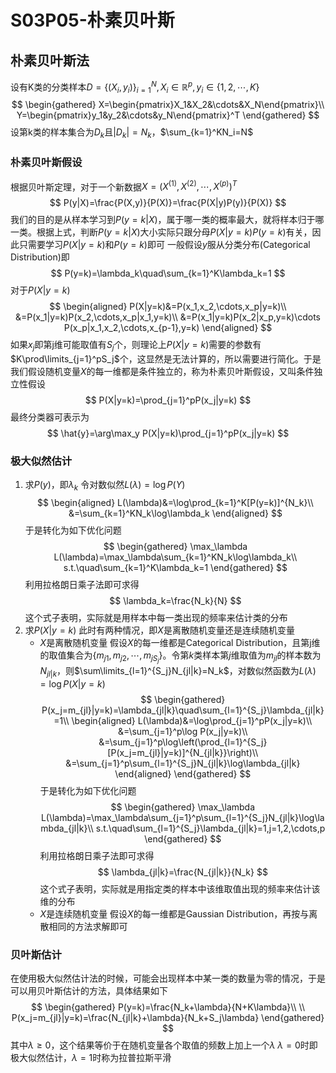 # S03P05-朴素贝叶斯
## 朴素贝叶斯法
设有K类的分类样本$D=\{(X_i,y_i)\}_{i=1}^N,X_i\in\mathbb{R}^p,y_i\in\{1,2,\cdots,K\}$
$$
\begin{gathered}
X=\begin{pmatrix}X_1&X_2&\cdots&X_N\end{pmatrix}\\
Y=\begin{pmatrix}y_1&y_2&\cdots&y_N\end{pmatrix}^T
\end{gathered}
$$
设第k类的样本集合为$D_k$且$|D_k|=N_k$，$\sum_{k=1}^KN_i=N$
### 朴素贝叶斯假设
根据贝叶斯定理，对于一个新数据$X=(X^{(1)},X^{(2)},\cdots,X^{(p)})^T$
$$
P(y|X)=\frac{P(X,y)}{P(X)}=\frac{P(X|y)P(y)}{P(X)}
$$
我们的目的是从样本学习到$P(y=k|X)$，属于哪一类的概率最大，就将样本归于哪一类。根据上式，判断$P(y=k|X)$大小实际只跟分母$P(X|y=k)P(y=k)$有关，因此只需要学习$P(X|y=k)$和$P(y=k)$即可
一般假设$y$服从分类分布(Categorical Distribution)即
$$
P(y=k)=\lambda_k\quad\sum_{k=1}^K\lambda_k=1
$$
对于$P(X|y=k)$
$$
\begin{aligned}
P(X|y=k)&=P(x_1,x_2,\cdots,x_p|y=k)\\
&=P(x_1|y=k)P(x_2,\cdots,x_p|x_1,y=k)\\
&=P(x_1|y=k)P(x_2|x_p,y=k)\cdots P(x_p|x_1,x_2,\cdots,x_{p-1},y=k)
\end{aligned}
$$
如果$x_j$即第j维可能取值有$S_j$个，则理论上$P(X|y=k)$需要的参数有$K\prod\limits_{j=1}^pS_j$个，这显然是无法计算的，所以需要进行简化。于是我们假设随机变量$X$的每一维都是条件独立的，称为朴素贝叶斯假设，又叫条件独立性假设
$$
P(X|y=k)=\prod_{j=1}^pP(x_j|y=k)
$$
最终分类器可表示为
$$
\hat{y}=\arg\max_y P(X|y=k)\prod_{j=1}^pP(x_j|y=k)
$$
### 极大似然估计
1. 求$P(y)$，即$\lambda_k$
   令对数似然$L(\lambda)=\log P(Y)$
   $$
   \begin{aligned}
   L(\lambda)&=\log\prod_{k=1}^K[P(y=k)]^{N_k}\\
   &=\sum_{k=1}^KN_k\log\lambda_k
   \end{aligned}
   $$
   于是转化为如下优化问题
   $$
   \begin{gathered}
   \max_\lambda L(\lambda)=\max_\lambda\sum_{k=1}^KN_k\log\lambda_k\\
   s.t.\quad\sum_{k=1}^K\lambda_k=1       
   \end{gathered}
   $$
   利用拉格朗日乘子法即可求得
   $$
   \lambda_k=\frac{N_k}{N}
   $$
   这个式子表明，实际就是用样本中每一类出现的频率来估计类的分布
2. 求$P(X|y=k)$
   此时有两种情况，即$X$是离散随机变量还是连续随机变量
   * $X$是离散随机变量
     假设$X$的每一维都是Categorical Distribution，且第j维的取值集合为$\{m_{j1},m_{j2},\cdots,m_{jS_j}\}$。令第$k$类样本第$j$维取值为$m_{jl}$的样本数为$N_{jl|k}$，则$\sum\limits_{l=1}^{S_j}N_{jl|k}=N_k$，对数似然函数为$L(\lambda)=\log P(X|y=k)$
     $$
     \begin{gathered}
     P(x_j=m_{jl}|y=k)=\lambda_{jl|k}\quad\sum_{l=1}^{S_j}\lambda_{jl|k}=1\\
     \begin{aligned}
     L(\lambda)&=\log\prod_{j=1}^pP(x_j|y=k)\\
     &=\sum_{j=1}^p\log P(x_j|y=k)\\
     &=\sum_{j=1}^p\log\left(\prod_{l=1}^{S_j}[P(x_j=m_{jl}|y=k)]^{N_{jl|k}}\right)\\
     &=\sum_{j=1}^p\sum_{l=1}^{S_j}N_{jl|k}\log\lambda_{jl|k}
     \end{aligned}
     \end{gathered}
     $$
     于是转化为如下优化问题
     $$
     \begin{gathered}
     \max_\lambda L(\lambda)=\max_\lambda\sum_{j=1}^p\sum_{l=1}^{S_j}N_{jl|k}\log\lambda_{jl|k}\\
     s.t.\quad\sum_{l=1}^{S_j}\lambda_{jl|k}=1,j=1,2,\cdots,p
     \end{gathered}
     $$
     利用拉格朗日乘子法即可求得
     $$
     \lambda_{jl|k}=\frac{N_{jl|k}}{N_k}
     $$
     这个式子表明，实际就是用指定类的样本中该维取值出现的频率来估计该维的分布
   * $X$是连续随机变量
     假设$X$的每一维都是Gaussian Distribution，再按与离散相同的方法求解即可
### 贝叶斯估计
在使用极大似然估计法的时候，可能会出现样本中某一类的数量为零的情况，于是可以用贝叶斯估计的方法，具体结果如下
$$
\begin{gathered}
P(y=k)=\frac{N_k+\lambda}{N+K\lambda}\\
\\
P(x_j=m_{jl}|y=k)=\frac{N_{jl|k}+\lambda}{N_k+S_j\lambda}
\end{gathered}
$$
其中$\lambda\ge0$，这个结果等价于在随机变量各个取值的频数上加上一个$\lambda$
$\lambda=0$时即极大似然估计，$\lambda=1$时称为拉普拉斯平滑